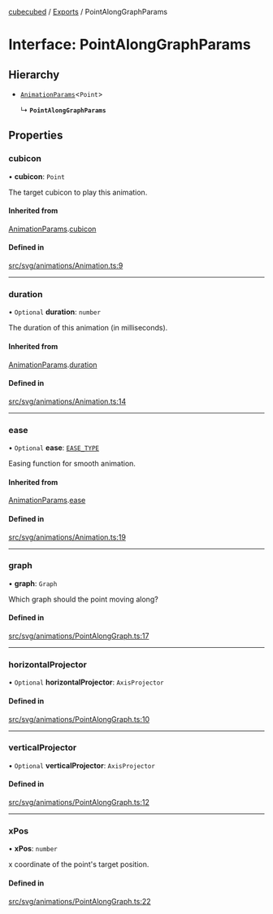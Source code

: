 [cubecubed](/reference/README.md) / [Exports](/reference/modules.md) / PointAlongGraphParams

# Interface: PointAlongGraphParams

## Hierarchy

- [`AnimationParams`](/reference/interfaces/AnimationParams.md)<`Point`\>

  ↳ **`PointAlongGraphParams`**

## Properties

### cubicon

• **cubicon**: `Point`

The target cubicon to play this animation.

#### Inherited from

[AnimationParams](/reference/interfaces/AnimationParams.md).[cubicon](/reference/interfaces/AnimationParams.md#cubicon)

#### Defined in

[src/svg/animations/Animation.ts:9](https://github.com/imaphatduc/cubecubed/blob/f64863c/src/svg/animations/Animation.ts#L9)

___

### duration

• `Optional` **duration**: `number`

The duration of this animation (in milliseconds).

#### Inherited from

[AnimationParams](/reference/interfaces/AnimationParams.md).[duration](/reference/interfaces/AnimationParams.md#duration)

#### Defined in

[src/svg/animations/Animation.ts:14](https://github.com/imaphatduc/cubecubed/blob/f64863c/src/svg/animations/Animation.ts#L14)

___

### ease

• `Optional` **ease**: [`EASE_TYPE`](/reference/types/EASE_TYPE.md)

Easing function for smooth animation.

#### Inherited from

[AnimationParams](/reference/interfaces/AnimationParams.md).[ease](/reference/interfaces/AnimationParams.md#ease)

#### Defined in

[src/svg/animations/Animation.ts:19](https://github.com/imaphatduc/cubecubed/blob/f64863c/src/svg/animations/Animation.ts#L19)

___

### graph

• **graph**: `Graph`

Which graph should the point moving along?

#### Defined in

[src/svg/animations/PointAlongGraph.ts:17](https://github.com/imaphatduc/cubecubed/blob/f64863c/src/svg/animations/PointAlongGraph.ts#L17)

___

### horizontalProjector

• `Optional` **horizontalProjector**: `AxisProjector`

#### Defined in

[src/svg/animations/PointAlongGraph.ts:10](https://github.com/imaphatduc/cubecubed/blob/f64863c/src/svg/animations/PointAlongGraph.ts#L10)

___

### verticalProjector

• `Optional` **verticalProjector**: `AxisProjector`

#### Defined in

[src/svg/animations/PointAlongGraph.ts:12](https://github.com/imaphatduc/cubecubed/blob/f64863c/src/svg/animations/PointAlongGraph.ts#L12)

___

### xPos

• **xPos**: `number`

x coordinate of the point's target position.

#### Defined in

[src/svg/animations/PointAlongGraph.ts:22](https://github.com/imaphatduc/cubecubed/blob/f64863c/src/svg/animations/PointAlongGraph.ts#L22)
